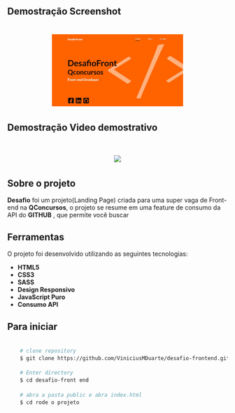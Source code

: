 
## Demostração Screenshot

<h1 align="center">
   <img src="./github/screeshot-desafio.JPG" width="300px"/>
</h1>

## Demostração Video demostrativo

<h1 align="center">
   <img src="./github/desafio-frontend.gif" width="300px"/>
</h1>


## Sobre o projeto

**Desafio** foi um projeto(Landing Page) criada para uma super vaga de Front-end na **QConcursos**, o projeto se resume em uma feature de consumo da API do **GITHUB** , que permite você buscar 


## Ferramentas

O projeto foi desenvolvido utilizando as seguintes tecnologias:

- **HTML5**
- **CSS3**
- **SASS**
- **Design Responsivo**
- **JavaScript Puro**
- **Consumo API**


## Para iniciar

```bash

    # clone repository
    $ git clone https://github.com/ViniciusMDuarte/desafio-frontend.git

    # Enter directory
    $ cd desafio-front end

    # abra a pasta public e abra index.html
    $ cd rode o projeto
    
```
